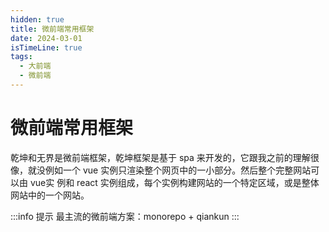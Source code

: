 ```yaml
---
hidden: true
title: 微前端常用框架
date: 2024-03-01
isTimeLine: true
tags:
  - 大前端
  - 微前端
---
```


# 微前端常用框架

乾坤和无界是微前端框架，乾坤框架是基于 spa 来开发的，它跟我之前的理解很像，就没例如一个 vue 实例只渲染整个网页中的一小部分。然后整个完整网站可以由 vue实 例和 react 实例组成，每个实例构建网站的一个特定区域，或是整体网站中的一个网站。

:::info 提示
最主流的微前端方案：monorepo + qiankun
:::

